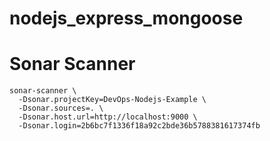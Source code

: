 # nodejs_express_mongoose

# Sonar Scanner

```
sonar-scanner \
  -Dsonar.projectKey=DevOps-Nodejs-Example \
  -Dsonar.sources=. \
  -Dsonar.host.url=http://localhost:9000 \
  -Dsonar.login=2b6bc7f1336f18a92c2bde36b5788381617374fb
```